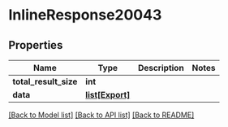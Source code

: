 # InlineResponse20043

## Properties
Name | Type | Description | Notes
------------ | ------------- | ------------- | -------------
**total_result_size** | **int** |  | 
**data** | [**list[Export]**](Export.md) |  | 

[[Back to Model list]](../README.md#documentation-for-models) [[Back to API list]](../README.md#documentation-for-api-endpoints) [[Back to README]](../README.md)


